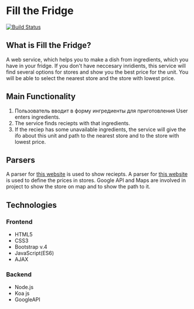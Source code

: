 
# **Fill the Fridge**

[![Build Status](https://travis-ci.org/MetaMmodern/Fill-the-Fridge.svg?branch=feature_preparation)](https://travis-ci.org/MetaMmodern/Fill-the-Fridge)

## What is Fill the Fridge?

A web service, which helps you to make a dish from ingredients, which you have in your fridge.
If you don't have neccesary inridients, this service will find several options for stores and show you the best price for the unit. You will be able to select the nearest store and the store with lowest price.

## Main Functionality

1. Пользователь вводит в форму ингредиенты для приготовления User enters ingredients.
2. The service finds reciepts with that ingredients.
3. If the reciep has some unavailable ingredients, the service will give the ifo about this unit and path to the nearest store and to the store with lowest price.

## Parsers

A parser for [this website](https://google.com) is used to show reciepts. A parser for [this website](https://google.com) is used to define the prices  in stores. Google API and Maps are involved in project to show the store on map and to show the path to it.

## Technologies

### Frontend

- HTML5
- CSS3
- Bootstrap v.4
- JavaScript(ES6)
- AJAX

### Backend

- Node.js
- Koa js
- GoogleAPI
